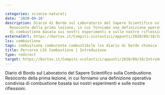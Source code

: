 ```yaml
---

categories: scienze-naturali
date: '2020-09-18'
description: Diario di Bordo sul Laboratorio del Sapere Scientifico sulla Combustione.
  Resoconto della prima lezione, in cui forniamo una definizione operativa condivisa
  di combustione basata sui nostri esperimenti e sulle nostre riflessioni.
externalUrl: https://bortox.it/Compiti-scolastici/appunti/2020/09/18/Introduzione.html
lss: combustione
tags: combustione comburente combustibile lss diario di bordo chimica
title: Percorso LSS Combustione | Introduzione
type: redirect
target: https://bortox.it/Compiti-scolastici/appunti/2020/09/18/Introduzione.html
---
```

Diario di Bordo sul Laboratorio del Sapere Scientifico sulla Combustione. Resoconto della prima lezione, in cui forniamo una definizione operativa condivisa di combustione basata sui nostri esperimenti e sulle nostre riflessioni.